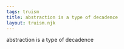 ```yaml
---
tags: truism
title: abstraction is a type of decadence
layout: truism.njk
---
```


abstraction is a type of decadence